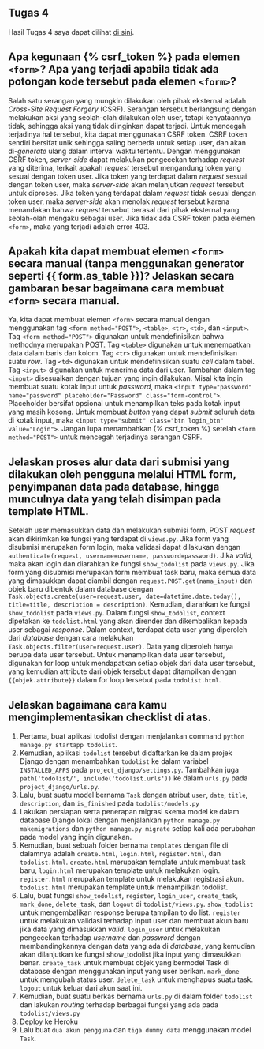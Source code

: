 ## Tugas 4
Hasil Tugas 4 saya dapat dilihat [di sini](https://jonathan-tugas2.herokuapp.com/todolist/).


## Apa kegunaan {% csrf_token %} pada elemen `<form>`? Apa yang terjadi apabila tidak ada potongan kode tersebut pada elemen `<form>`?

Salah satu serangan yang mungkin dilakukan oleh pihak eksternal adalah _Cross-Site Request Forgery_ (CSRF). Serangan tersebut berlangsung dengan melakukan aksi yang seolah-olah dilakukan oleh user, tetapi kenyataannya tidak, sehingga aksi yang tidak diinginkan dapat terjadi. Untuk mencegah terjadinya hal tersebut, kita dapat menggunakan CSRF token. CSRF token sendiri bersifat unik sehingga saling berbeda untuk setiap user, dan akan di-_generate_ ulang dalam interval waktu tertentu. Dengan menggunakan CSRF token, _server-side_ dapat melakukan pengecekan terhadap _request_ yang diterima, terkait apakah _request_ tersebut mengandung token yang sesuai dengan token user. Jika token yang terdapat dalam _request_ sesuai dengan token user, maka _server-side_ akan melanjutkan _request_ tersebut untuk diproses. Jika token yang terdapat dalam _request_ tidak sesuai dengan token user, maka _server-side_ akan menolak _request_ tersebut karena menandakan bahwa _request_ tersebut berasal dari pihak eksternal yang seolah-olah mengaku sebagai user. Jika tidak ada CSRF token pada elemen `<form>`, maka yang terjadi adalah error 403.

## Apakah kita dapat membuat elemen `<form>` secara manual (tanpa menggunakan generator seperti {{ form.as_table }})? Jelaskan secara gambaran besar bagaimana cara membuat `<form>` secara manual.

Ya, kita dapat membuat elemen `<form>` secara manual dengan menggunakan tag `<form method="POST">`, `<table>`, `<tr>`, `<td>`, dan `<input>`. Tag `<form method="POST">` digunakan untuk mendefinisikan bahwa methodnya merupakan POST. Tag `<table>` digunakan untuk menempatkan data dalam baris dan kolom. Tag `<tr>` digunakan untuk mendefinisikan suatu _row_. Tag `<td>` digunakan untuk mendefinisikan suatu _cell_ dalam tabel. Tag `<input>` digunakan untuk menerima data dari user. Tambahan dalam tag `<input>` disesuaikan dengan tujuan yang ingin dilakukan. Misal kita ingin membuat suatu kotak input untuk _password_, maka `<input type="password" name="password" placeholder="Password" class="form-control">`. Placeholder bersifat opsional untuk menampilkan teks pada kotak input yang masih kosong. Untuk membuat _button_ yang dapat _submit_ seluruh data di kotak input, maka `<input type="submit" class="btn login_btn" value="Login">`. Jangan lupa menambahkan {% csrf_token %} setelah `<form method="POST">` untuk mencegah terjadinya serangan CSRF.
 
## Jelaskan proses alur data dari submisi yang dilakukan oleh pengguna melalui HTML form, penyimpanan data pada database, hingga munculnya data yang telah disimpan pada template HTML.

Setelah user memasukkan data dan melakukan submisi form, POST _request_ akan dikirimkan ke fungsi yang terdapat di `views.py`. Jika form yang disubmisi merupakan form login, maka validasi dapat dilakukan dengan `authenticate(request, username=username, password=password)`. Jika _valid_, maka akan login dan diarahkan ke fungsi `show_todolist` pada `views.py`. Jika form yang disubmisi merupakan form membuat task baru, maka semua data yang dimasukkan dapat diambil dengan `request.POST.get(nama_input)` dan objek baru dibentuk dalam database dengan `Task.objects.create(user=request.user, date=datetime.date.today(), title=title, description = description)`. Kemudian, diarahkan ke fungsi `show_todolist` pada `views.py`. Dalam fungsi `show_todolist`, context dipetakan ke `todolist.html` yang akan dirender dan dikembalikan kepada user sebagai _response_. Dalam context, terdapat data user yang diperoleh dari _database_ dengan cara melakukan `Task.objects.filter(user=request.user)`. Data yang diperoleh hanya berupa data user tersebut. Untuk menampilkan data user tersebut, digunakan for loop untuk mendapatkan setiap objek dari data user tersebut, yang kemudian attribute dari objek tersebut dapat ditampilkan dengan `{{objek.attribute}}` dalam for loop tersebut pada `todolist.html`.


## Jelaskan bagaimana cara kamu mengimplementasikan checklist di atas.
1. Pertama, buat aplikasi todolist dengan menjalankan command `python manage.py startapp todolist`.
2. Kemudian, aplikasi `todolist` tersebut didaftarkan ke dalam projek Django dengan menambahkan `todolist` ke dalam variabel `INSTALLED_APPS` pada `project_django/settings.py`. Tambahkan juga `path('todolist/', include('todolist.urls'))` ke dalam `urls.py` pada `project_django/urls.py`.
3. Lalu, buat suatu model bernama `Task` dengan atribut `user`, `date`, `title`, `description`, dan `is_finished` pada `todolist/models.py`
4. Lakukan persiapan serta penerapan migrasi skema model ke dalam database Django lokal dengan menjalankan `python manage.py makemigrations` dan `python manage.py migrate` setiap kali ada perubahan pada model yang ingin digunakan.
5. Kemudian, buat sebuah folder bernama `templates` dengan file di dalamnya adalah `create.html`, `login.html`, `register.html`, dan `todolist.html`. `create.html` merupakan template untuk membuat task baru, `login.html` merupakan template untuk melakukan login. `register.html` merupakan template untuk melakukan registrasi akun. `todolist.html` merupakan template untuk menampilkan todolist.
6. Lalu, buat fungsi `show_todolist`, `register`, `login_user`, `create_task`, `mark_done`, `delete_task`, dan `logout` di `todolist/views.py`. `show_todolist` untuk mengembalikan response berupa tampilan to do list. `register` untuk melakukan validasi terhadap input user dan membuat akun baru jika data yang dimasukkan _valid_. `login_user` untuk melakukan pengecekan terhadap _username_ dan _password_ dengan membandingkannya dengan data yang ada di _database_, yang kemudian akan dilanjutkan ke fungsi show_todolist jika input yang dimasukkan benar. `create_task` untuk membuat objek yang bermodel Task di database dengan menggunakan input yang user berikan. `mark_done` untuk mengubah status user. `delete_task` untuk menghapus suatu task. `logout` untuk keluar dari akun saat ini.
8. Kemudian, buat suatu berkas bernama `urls.py` di dalam folder `todolist` dan lakukan _routing_ terhadap berbagai fungsi yang ada pada `todolist/views.py`
9. Deploy ke Heroku
10. Lalu buat `dua akun pengguna` dan `tiga dummy data` menggunakan model `Task`.
